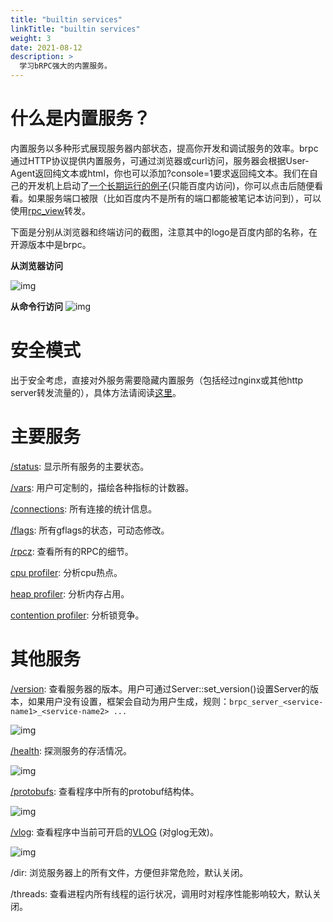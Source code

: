 ```yaml
---
title: "builtin services"
linkTitle: "builtin services"
weight: 3
date: 2021-08-12
description: >
  学习bRPC强大的内置服务。
---
```

# 什么是内置服务？

内置服务以多种形式展现服务器内部状态，提高你开发和调试服务的效率。brpc通过HTTP协议提供内置服务，可通过浏览器或curl访问，服务器会根据User-Agent返回纯文本或html，你也可以添加?console=1要求返回纯文本。我们在自己的开发机上启动了[一个长期运行的例子](http://brpc.baidu.com:8765/)(只能百度内访问)，你可以点击后随便看看。如果服务端口被限（比如百度内不是所有的端口都能被笔记本访问到），可以使用[rpc_view](rpc_view.md)转发。

下面是分别从浏览器和终端访问的截图，注意其中的logo是百度内部的名称，在开源版本中是brpc。

**从浏览器访问**

![img](../images/builtin_service_more.png)

**从命令行访问** ![img](../images/builtin_service_from_console.png)

# 安全模式

出于安全考虑，直接对外服务需要隐藏内置服务（包括经过nginx或其他http server转发流量的），具体方法请阅读[这里](server.md#安全模式)。

# 主要服务

[/status](status.md): 显示所有服务的主要状态。

[/vars](vars.md): 用户可定制的，描绘各种指标的计数器。

[/connections](connections.md): 所有连接的统计信息。

[/flags](flags.md): 所有gflags的状态，可动态修改。

[/rpcz](rpcz.md): 查看所有的RPC的细节。

[cpu profiler](cpu_profiler.md): 分析cpu热点。

[heap profiler](heap_profiler.md): 分析内存占用。

[contention profiler](contention_profiler.md): 分析锁竞争。

# 其他服务

[/version](http://brpc.baidu.com:8765/version): 查看服务器的版本。用户可通过Server::set_version()设置Server的版本，如果用户没有设置，框架会自动为用户生成，规则：`brpc_server_<service-name1>_<service-name2> ...`

![img](../images/version_service.png)

[/health](http://brpc.baidu.com:8765/health): 探测服务的存活情况。

![img](../images/health_service.png)

[/protobufs](http://brpc.baidu.com:8765/protobufs): 查看程序中所有的protobuf结构体。

![img](../images/protobufs_service.png)

[/vlog](http://brpc.baidu.com:8765/vlog): 查看程序中当前可开启的[VLOG](streaming_log.md#VLOG) (对glog无效)。

![img](../images/vlog_service.png)

/dir: 浏览服务器上的所有文件，方便但非常危险，默认关闭。

/threads: 查看进程内所有线程的运行状况，调用时对程序性能影响较大，默认关闭。